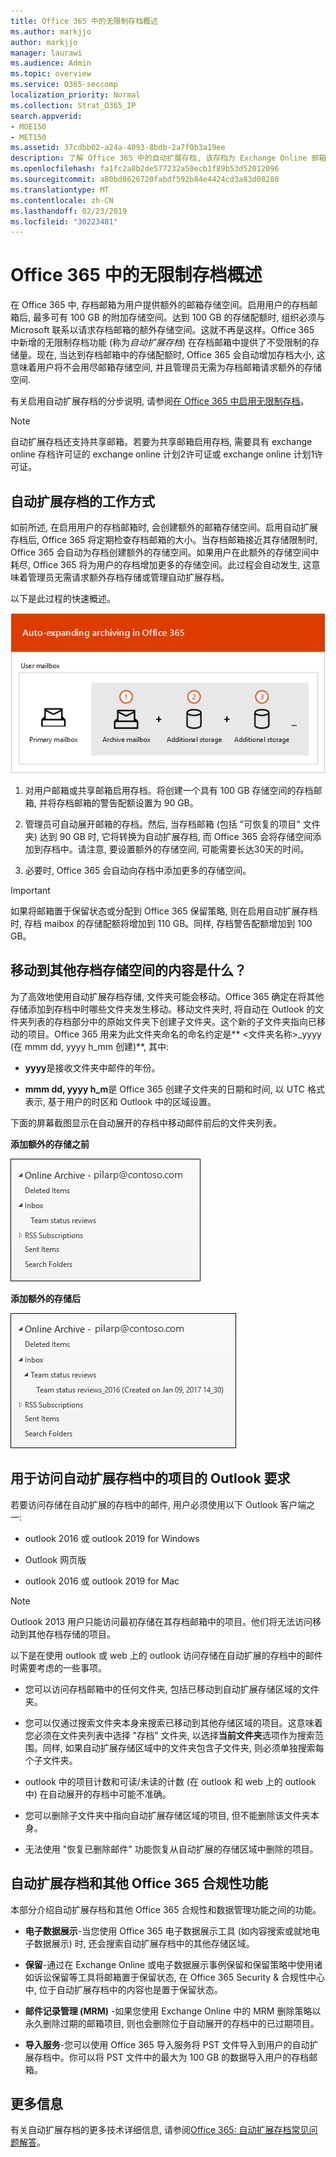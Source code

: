 ```yaml
---
title: Office 365 中的无限制存档概述
ms.author: markjjo
author: markjjo
manager: laurawi
ms.audience: Admin
ms.topic: overview
ms.service: O365-seccomp
localization_priority: Normal
ms.collection: Strat_O365_IP
search.appverid:
- MOE150
- MET150
ms.assetid: 37cdbb02-a24a-4093-8bdb-2a7f0b3a19ee
description: 了解 Office 365 中的自动扩展存档, 该存档为 Exchange Online 邮箱提供无限制的存档存储。
ms.openlocfilehash: fa1fc2a8b2de577232a50ecb1f89b53d52012096
ms.sourcegitcommit: a80bd8626720fabdf592b84e4424cd3a83d08280
ms.translationtype: MT
ms.contentlocale: zh-CN
ms.lasthandoff: 02/23/2019
ms.locfileid: "30223481"
---
```

# <a name="overview-of-unlimited-archiving-in-office-365"></a>Office 365 中的无限制存档概述

在 Office 365 中, 存档邮箱为用户提供额外的邮箱存储空间。启用用户的存档邮箱后, 最多可有 100 GB 的附加存储空间。达到 100 GB 的存储配额时, 组织必须与 Microsoft 联系以请求存档邮箱的额外存储空间。这就不再是这样。Office 365 中新增的无限制存档功能 (称为*自动扩展存档*) 在存档邮箱中提供了不受限制的存储量。现在, 当达到存档邮箱中的存储配额时, Office 365 会自动增加存档大小, 这意味着用户将不会用尽邮箱存储空间, 并且管理员无需为存档邮箱请求额外的存储空间.
  
有关启用自动扩展存档的分步说明, 请参阅[在 Office 365 中启用无限制存档](enable-unlimited-archiving.md)。
  
> [!NOTE]
> 自动扩展存档还支持共享邮箱。若要为共享邮箱启用存档, 需要具有 exchange online 存档许可证的 exchange online 计划2许可证或 exchange online 计划1许可证。 
  
## <a name="how-auto-expanding-archiving-works"></a>自动扩展存档的工作方式

如前所述, 在启用用户的存档邮箱时, 会创建额外的邮箱存储空间。启用自动扩展存档后, Office 365 将定期检查存档邮箱的大小。当存档邮箱接近其存储限制时, Office 365 会自动为存档创建额外的存储空间。如果用户在此额外的存储空间中耗尽, Office 365 将为用户的存档增加更多的存储空间。此过程会自动发生, 这意味着管理员无需请求额外存档存储或管理自动扩展存档。 
  
以下是此过程的快速概述。
  
![自动扩展存档过程概述](media/74355385-d990-44fe-8a87-6c3639d1f63f.png)
  
1. 对用户邮箱或共享邮箱启用存档。将创建一个具有 100 GB 存储空间的存档邮箱, 并将存档邮箱的警告配额设置为 90 GB。
    
2. 管理员可自动展开邮箱的存档。然后, 当存档邮箱 (包括 "可恢复的项目" 文件夹) 达到 90 GB 时, 它将转换为自动扩展存档, 而 Office 365 会将存储空间添加到存档中。请注意, 要设置额外的存储空间, 可能需要长达30天的时间。
    
3. 必要时, Office 365 会自动向存档中添加更多的存储空间。
  
> [!IMPORTANT]
> 如果将邮箱置于保留状态或分配到 Office 365 保留策略, 则在启用自动扩展存档时, 存档 maibox 的存储配额将增加到 110 GB。同样, 存档警告配额增加到 100 GB。

## <a name="what-gets-moved-to-the-additional-archive-storage-space"></a>移动到其他存档存储空间的内容是什么？

为了高效地使用自动扩展存档存储, 文件夹可能会移动。Office 365 确定在将其他存储添加到存档中时哪些文件夹发生移动。移动文件夹时, 将自动在 Outlook 的文件夹列表的存档部分中的原始文件夹下创建子文件夹。这个新的子文件夹指向已移动的项目。Office 365 用来为此文件夹命名的命名约定是** \<文件夹名称\>_yyyy (在 mmm dd, yyyy h_mm 创建)**, 其中: 
  
- **yyyy**是接收文件夹中邮件的年份。 
    
- **mmm dd, yyyy h_m**是 Office 365 创建子文件夹的日期和时间, 以 UTC 格式表示, 基于用户的时区和 Outlook 中的区域设置。 
    
下面的屏幕截图显示在自动展开的存档中移动邮件前后的文件夹列表。
  
 **添加额外的存储之前**
  
![预配自动扩展存档之前的存档邮箱的文件夹列表](media/5d6d6420-e562-4912-aaab-1c111762b3f6.png)
  
 **添加额外的存储后**
  
![预配自动扩展存档后存档邮箱的文件夹列表](media/c03c5f51-23fa-4fc2-b887-7e7e5cce30da.png)
  
## <a name="outlook-requirements-for-accessing-items-in-an-auto-expanded-archive"></a>用于访问自动扩展存档中的项目的 Outlook 要求

若要访问存储在自动扩展的存档中的邮件, 用户必须使用以下 Outlook 客户端之一:
  
- outlook 2016 或 outlook 2019 for Windows
    
- Outlook 网页版 
    
- outlook 2016 或 outlook 2019 for Mac 
    
> [!NOTE]
> Outlook 2013 用户只能访问最初存储在其存档邮箱中的项目。他们将无法访问移动到其他存档存储的项目。 
  
以下是在使用 outlook 或 web 上的 outlook 访问存储在自动扩展的存档中的邮件时需要考虑的一些事项。
  
- 您可以访问存档邮箱中的任何文件夹, 包括已移动到自动扩展存储区域的文件夹。
    
- 您可以仅通过搜索文件夹本身来搜索已移动到其他存储区域的项目。这意味着您必须在文件夹列表中选择 "存档" 文件夹, 以选择**当前文件夹**选项作为搜索范围。同样, 如果自动扩展存储区域中的文件夹包含子文件夹, 则必须单独搜索每个子文件夹。 
    
- outlook 中的项目计数和可读/未读的计数 (在 outlook 和 web 上的 outlook 中) 在自动展开的存档中可能不准确。
    
- 您可以删除子文件夹中指向自动扩展存储区域的项目, 但不能删除该文件夹本身。
    
- 无法使用 "恢复已删除邮件" 功能恢复从自动扩展的存储区域中删除的项目。
  
## <a name="auto-expanding-archiving-and-other-office-365-compliance-features"></a>自动扩展存档和其他 Office 365 合规性功能

本部分介绍自动扩展存档和其他 Office 365 合规性和数据管理功能之间的功能。
  
- **电子数据展示**-当您使用 Office 365 电子数据展示工具 (如内容搜索或就地电子数据展示) 时, 还会搜索自动扩展存档中的其他存储区域。
    
- **保留**-通过在 Exchange Online 或电子数据展示事例保留和保留策略中使用诸如诉讼保留等工具将邮箱置于保留状态, 在 Office 365 Security & 合规性中心中, 位于自动扩展存档中的内容也是置于保留状态。
    
- **邮件记录管理 (MRM)** -如果您使用 Exchange Online 中的 MRM 删除策略以永久删除过期的邮箱项目, 则也会删除位于自动展开的存档中的已过期项目。
    
- **导入服务**-您可以使用 Office 365 导入服务将 PST 文件导入到用户的自动扩展存档中。你可以将 PST 文件中的最大为 100 GB 的数据导入用户的存档邮箱。 

## <a name="more-information"></a>更多信息

有关自动扩展存档的更多技术详细信息, 请参阅[Office 365: 自动扩展存档常见问题解答](https://blogs.technet.microsoft.com/exchange/2018/04/09/office-365-auto-expanding-archives-faq/)。